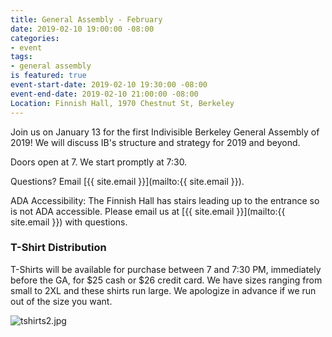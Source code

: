 ```yaml
---
title: General Assembly - February
date: 2019-02-10 19:00:00 -08:00
categories:
- event
tags:
- general assembly
is featured: true
event-start-date: 2019-02-10 19:30:00 -08:00
event-end-date: 2019-02-10 21:00:00 -08:00
Location: Finnish Hall, 1970 Chestnut St, Berkeley
---
```


Join us on January 13 for the first Indivisible Berkeley General Assembly of 2019! We will discuss IB's structure and strategy for 2019 and beyond.

Doors open at 7. We start promptly at 7:30.

Questions? Email [{{ site.email }}](mailto:{{ site.email }}).

ADA Accessibility: The Finnish Hall has stairs leading up to the entrance so is not ADA accessible. Please email us at [{{ site.email }}](mailto:{{ site.email }}) with questions.

### T-Shirt Distribution

T-Shirts will be available for purchase between 7 and 7:30 PM, immediately before the GA, for $25 cash or $26 credit card. We have sizes ranging from small to 2XL and these shirts run large. We apologize in advance if we run out of the size you want.

![tshirts2.jpg](/uploads/tshirts2.jpg)